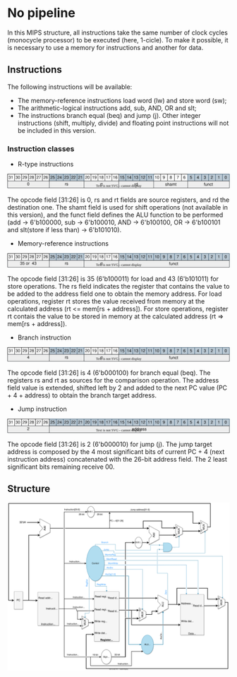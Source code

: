 # No pipeline
In this MIPS structure, all instructions take the same number of clock cycles (monocycle processor) to be executed (here, 1-cicle). To make it possible, it is necessary to use a memory for instructions and another for data.

## Instructions
The following instructions will be available:
 - The memory-reference instructions load word (lw) and store word (sw);
 - The arithmetic-logical instructions add, sub, AND, OR and slt;
 - The instructions branch equal (beq) and jump (j).
Other integer instructions (shift, multiply, divide) and floating point instructions will not be included in this version.

### Instruction classes
- R-type instructions

![MIPS R-type instr](alib/MIPS_R_type_instr.svg)

The opcode field [31:26] is 0, rs and rt fields are source registers, and rd the destination one. The shamt field is used for shift operations (not available in this version), and the funct field defines the ALU function to be performed (add -> 6'b100000, sub -> 6'b100010, AND -> 6'b100100, OR -> 6'b100101 and slt(store if less than) -> 6'b101010).

- Memory-reference instructions

![MIPS mr instr](alib/MIPS_memory_reference_instr.svg)

The opcode field [31:26] is 35 (6'b100011) for load and 43 (6'b101011) for store operations. The rs field indicates the register that contains the value to be added to the address field one to obtain the memory address. For load operations, register rt stores the value received from memory at the calculated address (rt <= mem[rs + address]). For store operations, register rt contais the value to be stored in memory at the calculated address (rt => mem[rs + address]).    

- Branch instruction

![MIPS branch instr](alib/MIPS_branch_instr.svg)

The opcode field [31:26] is 4 (6'b000100) for branch equal (beq). The registers rs and rt as sources for the comparison operation. The address field value is extended, shifted left by 2 and added to the next PC value (PC + 4 + address) to obtain the branch target address.

- Jump instruction

![MIPS j instr](alib/MIPS_j_instr.svg)

The opcode field [31:26] is 2 (6'b000010) for jump (j). The jump target address is composed by the 4 most significant bits of current PC + 4 (next instruction address) concatenated with the 26-bit address field. The 2 least significant bits remaining receive 00. 

## Structure

![MIPS np structure](alib/MIPS_np_structure.svg)